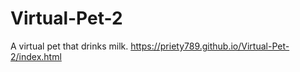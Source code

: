 # Virtual-Pet-2
A virtual pet that drinks milk. 
https://priety789.github.io/Virtual-Pet-2/index.html
